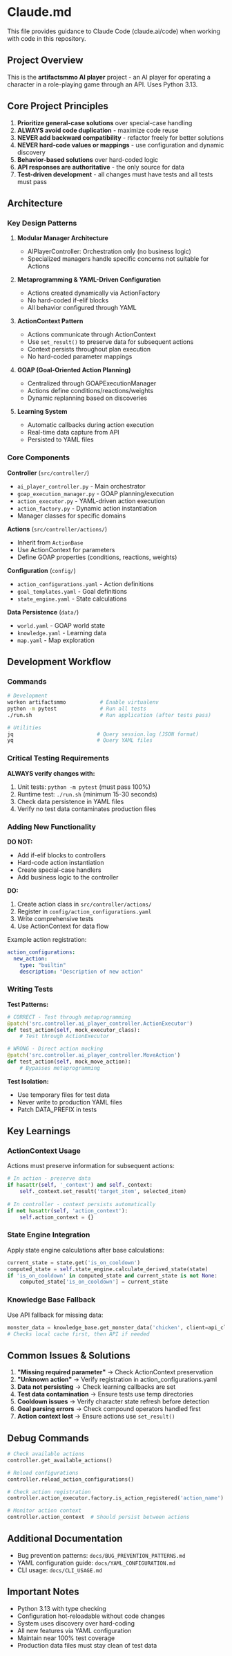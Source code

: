 # Claude.md

This file provides guidance to Claude Code (claude.ai/code) when working with code in this repository.

## Project Overview

This is the **artifactsmmo AI player** project - an AI player for operating a character in a role-playing game through an API. Uses Python 3.13.

## Core Project Principles

1. **Prioritize general-case solutions** over special-case handling
2. **ALWAYS avoid code duplication** - maximize code reuse
3. **NEVER add backward compatibility** - refactor freely for better solutions
4. **NEVER hard-code values or mappings** - use configuration and dynamic discovery
5. **Behavior-based solutions** over hard-coded logic
6. **API responses are authoritative** - the only source for data
7. **Test-driven development** - all changes must have tests and all tests must pass

## Architecture

### Key Design Patterns

1. **Modular Manager Architecture**
   - AIPlayerController: Orchestration only (no business logic)
   - Specialized managers handle specific concerns not suitable for Actions

2. **Metaprogramming & YAML-Driven Configuration**
   - Actions created dynamically via ActionFactory
   - No hard-coded if-elif blocks
   - All behavior configured through YAML

3. **ActionContext Pattern**
   - Actions communicate through ActionContext
   - Use `set_result()` to preserve data for subsequent actions
   - Context persists throughout plan execution
   - No hard-coded parameter mappings

4. **GOAP (Goal-Oriented Action Planning)**
   - Centralized through GOAPExecutionManager
   - Actions define conditions/reactions/weights
   - Dynamic replanning based on discoveries

5. **Learning System**
   - Automatic callbacks during action execution
   - Real-time data capture from API
   - Persisted to YAML files

### Core Components

**Controller** (`src/controller/`)
- `ai_player_controller.py` - Main orchestrator
- `goap_execution_manager.py` - GOAP planning/execution
- `action_executor.py` - YAML-driven action execution
- `action_factory.py` - Dynamic action instantiation
- Manager classes for specific domains

**Actions** (`src/controller/actions/`)
- Inherit from `ActionBase`
- Use ActionContext for parameters
- Define GOAP properties (conditions, reactions, weights)

**Configuration** (`config/`)
- `action_configurations.yaml` - Action definitions
- `goal_templates.yaml` - Goal definitions
- `state_engine.yaml` - State calculations

**Data Persistence** (`data/`)
- `world.yaml` - GOAP world state
- `knowledge.yaml` - Learning data
- `map.yaml` - Map exploration

## Development Workflow

### Commands
```bash
# Development
workon artifactsmmo           # Enable virtualenv
python -m pytest              # Run all tests
./run.sh                      # Run application (after tests pass)

# Utilities
jq                           # Query session.log (JSON format)
yq                           # Query YAML files
```

### Critical Testing Requirements

**ALWAYS verify changes with:**
1. Unit tests: `python -m pytest` (must pass 100%)
2. Runtime test: `./run.sh` (minimum 15-30 seconds)
3. Check data persistence in YAML files
4. Verify no test data contaminates production files

### Adding New Functionality

**DO NOT:**
- Add if-elif blocks to controllers
- Hard-code action instantiation
- Create special-case handlers
- Add business logic to the controller

**DO:**
1. Create action class in `src/controller/actions/`
2. Register in `config/action_configurations.yaml`
3. Write comprehensive tests
4. Use ActionContext for data flow

Example action registration:
```yaml
action_configurations:
  new_action:
    type: "builtin"
    description: "Description of new action"
```

### Writing Tests

**Test Patterns:**
```python
# CORRECT - Test through metaprogramming
@patch('src.controller.ai_player_controller.ActionExecutor')
def test_action(self, mock_executor_class):
    # Test through ActionExecutor

# WRONG - Direct action mocking
@patch('src.controller.ai_player_controller.MoveAction')
def test_action(self, mock_move_action):
    # Bypasses metaprogramming
```

**Test Isolation:**
- Use temporary files for test data
- Never write to production YAML files
- Patch DATA_PREFIX in tests

## Key Learnings

### ActionContext Usage
Actions must preserve information for subsequent actions:
```python
# In action - preserve data
if hasattr(self, '_context') and self._context:
    self._context.set_result('target_item', selected_item)
    
# In controller - context persists automatically
if not hasattr(self, 'action_context'):
    self.action_context = {}
```

### State Engine Integration
Apply state engine calculations after base calculations:
```python
current_state = state.get('is_on_cooldown')
computed_state = self.state_engine.calculate_derived_state(state)
if 'is_on_cooldown' in computed_state and current_state is not None:
    computed_state['is_on_cooldown'] = current_state
```

### Knowledge Base Fallback
Use API fallback for missing data:
```python
monster_data = knowledge_base.get_monster_data('chicken', client=api_client)
# Checks local cache first, then API if needed
```

## Common Issues & Solutions

1. **"Missing required parameter"** → Check ActionContext preservation
2. **"Unknown action"** → Verify registration in action_configurations.yaml
3. **Data not persisting** → Check learning callbacks are set
4. **Test data contamination** → Ensure tests use temp directories
5. **Cooldown issues** → Verify character state refresh before detection
6. **Goal parsing errors** → Check compound operators handled first
7. **Action context lost** → Ensure actions use `set_result()`

## Debug Commands

```python
# Check available actions
controller.get_available_actions()

# Reload configurations
controller.reload_action_configurations()

# Check action registration
controller.action_executor.factory.is_action_registered('action_name')

# Monitor action context
controller.action_context  # Should persist between actions
```

## Additional Documentation

- Bug prevention patterns: `docs/BUG_PREVENTION_PATTERNS.md`
- YAML configuration guide: `docs/YAML_CONFIGURATION.md`
- CLI usage: `docs/CLI_USAGE.md`

## Important Notes

- Python 3.13 with type checking
- Configuration hot-reloadable without code changes
- System uses discovery over hard-coding
- All new features via YAML configuration
- Maintain near 100% test coverage
- Production data files must stay clean of test data
